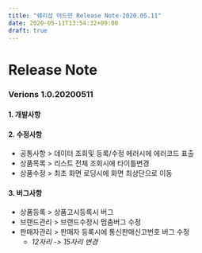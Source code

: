 ```yaml
---
title: "쉐리샵 어드민 Release Note-2020.05.11"
date: 2020-05-11T13:54:32+09:00
draft: true
---
```

# Release Note
### Verions 1.0.20200511
#### 1. 개발사항
#### 2. 수정사항
   * 공통사항 > 데이터 조회및 등록/수정 에러시에 에러코드 표출 
   * 상품목록 > 리스트 전체 조회시에 타이틀변경
   * 상품수정 > 최초 화면 로딩시에 화면 최상단으로 이동
#### 3. 버그사항
   * 상품등록 > 상품고시등록시 버그
   * 브랜드관리 > 브랜드수정시 멈춤버그 수정
   * 판매자관리 > 판매자 등록시에 통신판매신고번호 버그 수정
     - *12자리 -> 15자리 변경* 


